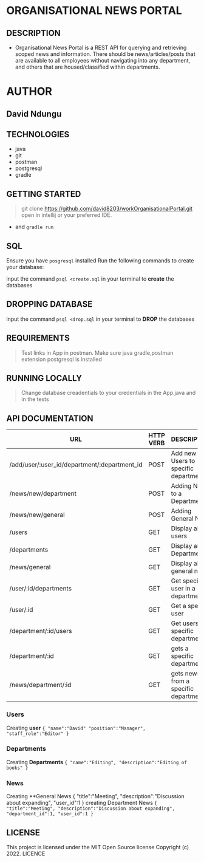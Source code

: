 # ORGANISATIONAL NEWS PORTAL
## DESCRIPTION
* Organisational News Portal is a REST API for querying and retrieving scoped news and information. There should be news/articles/posts that are available to all employees without navigating into any department, and others that are housed/classified within departments.

# AUTHOR
## David Ndungu

## TECHNOLOGIES
* java
* git
* postman
* postgresql
* gradle
## GETTING STARTED
> git clone https://github.com/david8203/workOrganisationalPortal.git open in intellij or your preferred IDE.
* and `gradle run`

## SQL
Ensure you have `posgresql` installed Run the following commands to create your database:

input the command `psql <create.sql` in your terminal to **create** the databases

## DROPPING DATABASE
input the command `psql <drop.sql` in your terminal to **DROP** the databases

## REQUIREMENTS
> Test links in App in postman. Make sure java gradle,postman extension
postgresql is installed

## RUNNING LOCALLY
> Change database creadentials to your credentials in the App.java and in the tests

## API DOCUMENTATION

| **URL**                            | **HTTP  VERB** | **DESCRIPTION**                      |
|------------------------------------|-----------|--------------------------------------|
| /add/user/:user_id/department/:department_id | POST      | Add new Users to specific department |
| /news/new/department               | POST      | Adding News to a Department          |
| /news/new/general	                 | POST      | Adding General News                  |
| /users	                            | GET       | Display all users                    |
| /departments                       | GET       | Display all Departments              |
| /news/general                      | GET       | Display all general news             |
| /user/:id/departments              | GET       | Get specific user in a department    |
| /user/:id                          | GET       | Get a specific user                  |
| /department/:id/users              | GET       | Get users in a specific department   |
|  /department/:id                   |   GET     | gets a specific department           |
|/news/department/:id	               | GET       | gets news from a specific department |

### Users
Creating **user** `{ "name":"David" "position":"Manager", "staff_role":"Editor" }`

### Departments
Creating **Departments** `{ "name":"Editing", "description":"Editing of books" }`
### News
Creating **General News { "title":"Meeting", "description":"Discussion about expanding", "user_id":1 }
creating Department News
`{ "title":"Meeting", "description":"Discussion about expanding", "department_id":1, "user_id":1 }`

## LICENSE
This project is licensed under the MIT Open Source license Copyright (c) 2022. LICENCE
